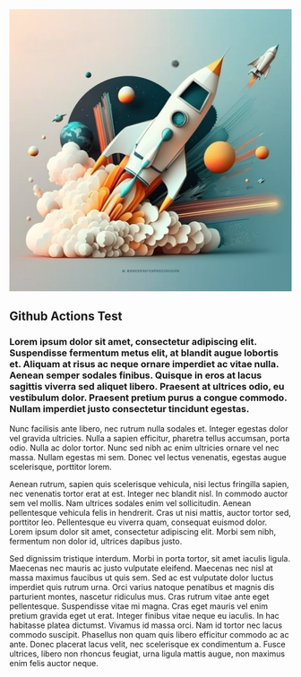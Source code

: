 <img src="https://github.com/mjaroszewski1979/github_actions_test/blob/main/picture.jpg">

## Github Actions Test 
### Lorem ipsum dolor sit amet, consectetur adipiscing elit. Suspendisse fermentum metus elit, at blandit augue lobortis et. Aliquam at risus ac neque ornare imperdiet ac vitae nulla. Aenean semper sodales finibus. Quisque in eros at lacus sagittis viverra sed aliquet libero. Praesent at ultrices odio, eu vestibulum dolor. Praesent pretium purus a congue commodo. Nullam imperdiet justo consectetur tincidunt egestas.

Nunc facilisis ante libero, nec rutrum nulla sodales et. Integer egestas dolor vel gravida ultricies. Nulla a sapien efficitur, pharetra tellus accumsan, porta odio. Nulla ac dolor tortor. Nunc sed nibh ac enim ultricies ornare vel nec massa. Nullam egestas mi sem. Donec vel lectus venenatis, egestas augue scelerisque, porttitor lorem.

Aenean rutrum, sapien quis scelerisque vehicula, nisi lectus fringilla sapien, nec venenatis tortor erat at est. Integer nec blandit nisl. In commodo auctor sem vel mollis. Nam ultrices sodales enim vel sollicitudin. Aenean pellentesque vehicula felis in hendrerit. Cras ut nisi mattis, auctor tortor sed, porttitor leo. Pellentesque eu viverra quam, consequat euismod dolor. Lorem ipsum dolor sit amet, consectetur adipiscing elit. Morbi sem nibh, fermentum non dolor id, ultrices dapibus justo.

Sed dignissim tristique interdum. Morbi in porta tortor, sit amet iaculis ligula. Maecenas nec mauris ac justo vulputate eleifend. Maecenas nec nisl at massa maximus faucibus ut quis sem. Sed ac est vulputate dolor luctus imperdiet quis rutrum urna. Orci varius natoque penatibus et magnis dis parturient montes, nascetur ridiculus mus. Cras rutrum vitae ante eget pellentesque. Suspendisse vitae mi magna. Cras eget mauris vel enim pretium gravida eget ut erat. Integer finibus vitae neque eu iaculis. In hac habitasse platea dictumst. Vivamus id massa orci. Nam id tortor nec lacus commodo suscipit. Phasellus non quam quis libero efficitur commodo ac ac ante. Donec placerat lacus velit, nec scelerisque ex condimentum a. Fusce ultrices, libero non rhoncus feugiat, urna ligula mattis augue, non maximus enim felis auctor neque.
